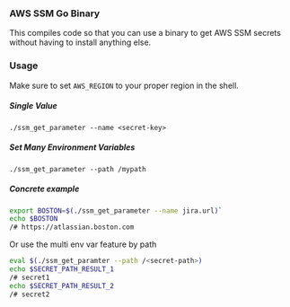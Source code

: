 ### AWS SSM Go Binary

This compiles code so that you can use a binary to get AWS SSM secrets without having to install anything else.

### Usage

Make sure to set `AWS_REGION` to your proper region in the shell.

##### Single Value
```
./ssm_get_parameter --name <secret-key>
```

##### Set Many Environment Variables
```
./ssm_get_parameter --path /mypath
```

##### Concrete example
```sh
export BOSTON=$(./ssm_get_parameter --name jira.url)`
echo $BOSTON
/# https://atlassian.boston.com
```

Or use the multi env var feature by path
```sh
eval $(./ssm_get_paramter --path /<secret-path>)
echo $SECRET_PATH_RESULT_1
/# secret1
echo $SECRET_PATH_RESULT_2
/# secret2
```
